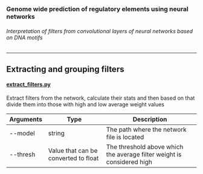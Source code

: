 ### Genome wide prediction of regulatory elements using neural networks
###### Interpretation of filters from convolutional layers of neural networks based on DNA motifs
--------------------------------------------------------------------------------
## Extracting and grouping filters

<a name="extract_filters.py"/>

<a href=“scripts/extract_filters.py”><h4>extract_filters.py</h4></a>

Extract filters from the network, calculate their stats and then based on that divide them into those with high and low average weight values

| Arguments | Type | Description |
| --- | --- | --- |
| --model | string | The path where the network file is located |
| --thresh | Value that can be converted to float | The threshold above which the average filter weight is considered high |
